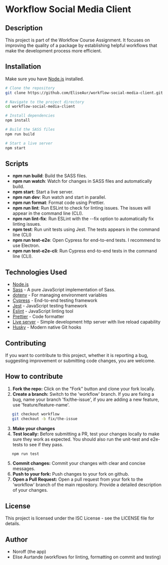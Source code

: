 # Workflow Social Media Client

## Description

This project is part of the Workflow Course Assignment. It focuses on improving the quality of a package by establishing helpful workflows that make the development process more efficient.

## Installation

Make sure you have [Node.js](https://nodejs.org/) installed.

```bash
# Clone the repository
git clone https://github.com/EliseAur/workflow-social-media-client.git

# Navigate to the project directory
cd workflow-social-media-client

# Install dependencies
npm install

# Build the SASS files
npm run build

# Start a live server
npm start

```

## Scripts

- **npm run build**: Build the SASS files.
- **npm run watch**: Watch for changes in SASS files and automatically build.
- **npm start**: Start a live server.
- **npm run dev**: Run watch and start in parallel.
- **npm run format**: Format code using Prettier.
- **npm run lint**: Run ESLint to check for linting issues. The issues will appear in the command line (CLI).
- **npm run lint-fix**: Run ESLint with the --fix option to automatically fix linting issues.
- **npm test**: Run unit tests using Jest. The tests appears in the command line (CLI)
- **npm run test-e2e**: Open Cypress for end-to-end tests. I recommend to use Electron.
- **npm run test-e2e-cli**: Run Cypress end-to-end tests in the command line (CLI).

## Technologies Used

- [Node.js](https://nodejs.org/)
- [Sass](https://github.com/sass/dart-sass) - A pure JavaScript implementation of Sass.
- [dotenv](https://www.npmjs.com/package/dotenv) - For managing environment variables
- [Cypress](https://www.cypress.io/) - End-to-end testing framework
- [Jest](https://jestjs.io/) - JavaScript testing framework
- [Eslint](https://eslint.org/) - JavaScript linting tool
- [Prettier](https://prettier.io/) - Code formatter
- [Live server](https://github.com/tapio/live-server#readme) - Simple development http server with live reload capability
- [Husky](https://github.com/typicode/husky#readme) - Modern native Git hooks

## Contributing

If you want to contribute to this project, whether it is reporting a bug, suggesting improvement or submitting code changes, you are welcome.

## How to contribute

1. **Fork the repo:** Click on the "Fork" button and clone your fork locally.
2. **Create a branch:** Switch to the 'workflow' branch. If you are fixing a bug, name your branch 'fix/the-issue', if you are adding a new feature, use 'feature/feature-name'.

```bash
   git checkout workflow
   git checkout -b fix/the-issue
```

3. **Make your changes**
4. **Test locally:** Before submitting a PR, test your changes locally to make sure they work as expected. You should also run the unit-test and e2e-tests to see if they pass.

```bash
   npm run test
```

5. **Commit changes:** Commit your changes with clear and concise messages.
6. **Push to your fork:** Push changes to your fork on github.
7. **Open a Pull Request:** Open a pull request from your fork to the 'workflow' branch of the main repository. Provide a detailed description of your changes.

## License

This project is licensed under the ISC License - see the LICENSE file for details.

## Author

- Noroff (the app)
- Elise Aurtande (workflows for linting, formatting on commit and testing)
